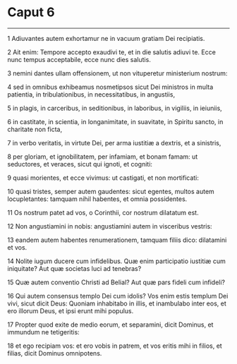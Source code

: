 # Caput 6

***

1 Adiuvantes autem exhortamur ne in vacuum gratiam Dei recipiatis.

2 Ait enim: Tempore accepto exaudivi te, et in die salutis adiuvi te. Ecce nunc tempus acceptabile, ecce nunc dies salutis.

3 nemini dantes ullam offensionem, ut non vituperetur ministerium nostrum:

4 sed in omnibus exhibeamus nosmetipsos sicut Dei ministros in multa patientia, in tribulationibus, in necessitatibus, in angustiis,

5 in plagis, in carceribus, in seditionibus, in laboribus, in vigiliis, in ieiuniis,

6 in castitate, in scientia, in longanimitate, in suavitate, in Spiritu sancto, in charitate non ficta,

7 in verbo veritatis, in virtute Dei, per arma iustitiæ a dextris, et a sinistris,

8 per gloriam, et ignobilitatem, per infamiam, et bonam famam: ut seductores, et veraces, sicut qui ignoti, et cogniti:

9 quasi morientes, et ecce vivimus: ut castigati, et non mortificati:

10 quasi tristes, semper autem gaudentes: sicut egentes, multos autem locupletantes: tamquam nihil habentes, et omnia possidentes.

11 Os nostrum patet ad vos, o Corinthii, cor nostrum dilatatum est.

12 Non angustiamini in nobis: angustiamini autem in visceribus vestris:

13 eandem autem habentes renumerationem, tamquam filiis dico: dilatamini et vos.

14 Nolite iugum ducere cum infidelibus. Quæ enim participatio iustitiæ cum iniquitate? Aut quæ societas luci ad tenebras?

15 Quæ autem conventio Christi ad Belial? Aut quæ pars fideli cum infideli?

16 Qui autem consensus templo Dei cum idolis? Vos enim estis templum Dei vivi, sicut dicit Deus: Quoniam inhabitabo in illis, et inambulabo inter eos, et ero illorum Deus, et ipsi erunt mihi populus.

17 Propter quod exite de medio eorum, et separamini, dicit Dominus, et immundum ne tetigeritis:

18 et ego recipiam vos: et ero vobis in patrem, et vos eritis mihi in filios, et filias, dicit Dominus omnipotens.

